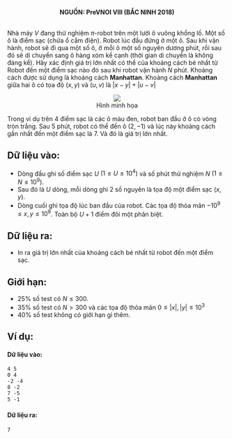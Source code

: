**<center>NGUỒN: PreVNOI Ⅷ (BẮC NINH 2018)</center>**
<br>

Nhà máy $V$ đang thử nghiệm $π$-robot trên một lưới ô vuông khổng lồ. Một số ô là điểm sạc (chứa ổ cắm điện). Robot lúc đầu đứng ở một ô. Sau khi vận hành, robot sẽ đi qua một số ô, ở mỗi ô một số nguyên dương phút, rồi sau đó sẽ di chuyển sang ô hàng xóm kề cạnh (thời gian di chuyển là không đáng kể). Hãy xác định giá trị lớn nhất có thể của khoảng cách bé nhất từ Robot đến một điểm sạc nào đó sau khi robot vận hành $N$ phút. Khoảng cách được sử dụng là khoảng cách **Manhattan**.
Khoảng cách **Manhattan** giữa hai ô có tọa độ $(x, y)$ và $(u, v)$ là $|x-y| + |u-v|$
<center><img src="/images/problems/1096/robots.png">
<br>
Hình minh họa</center>

Trong ví dụ trên $4$ điểm sạc là các ô màu đen, robot ban đầu ở ô có vòng tròn trắng. Sau $5$ phút, robot có thể đến ô $(2, -1)$ và lúc này khoảng cách gần nhất đến một điểm sạc là $7$. Và đó là giá trị lớn nhất.

## Dữ liệu vào:
- Dòng đầu ghi số điểm sạc $U$ $(1 ≤ U ≤ 10^4)$ và số phút thử nghiệm $N$ $(1 ≤ N ≤ 10^9)$.
- Sau đó là $U$ dòng, mỗi dòng ghi $2$ số nguyên là tọa độ một điểm sạc $(x, y)$.
- Dòng cuối ghi tọa độ lúc ban đầu của robot. Các tọa độ thỏa mãn $-10^9 ≤ x, y ≤ 10^9$. Toàn bộ $U+1$ điểm đôi một phân biệt.

## Dữ liệu ra:
- In ra giá trị lớn nhất của khoảng cách bé nhất từ robot đến một điểm sạc.

## Giới hạn:
- $25\%$ số test có $N ≤ 300$.
- $35\%$ số test có $N > 300$ và các tọa độ thỏa mãn $0 ≤ |x|, |y| ≤ 10^3$
- $40\%$ số test không có giới hạn gì thêm.

## Ví dụ:
#### Dữ liệu vào:
```
4 5
0 4
-2 -4
8 -2
7 -5
5 -1
```

#### Dữ liệu ra:
```
7
```